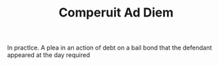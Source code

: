 ---
title: Comperuit Ad Diem
letter: C
permalink: "/definitions/bld-comperuit-ad-diem.html"
body: In practlce. A plea in an action of debt on a bail bond that the defendant appeared
  at the day required
published_at: '2018-07-07'
source: Black's Law Dictionary 2nd Ed (1910)
layout: post
---